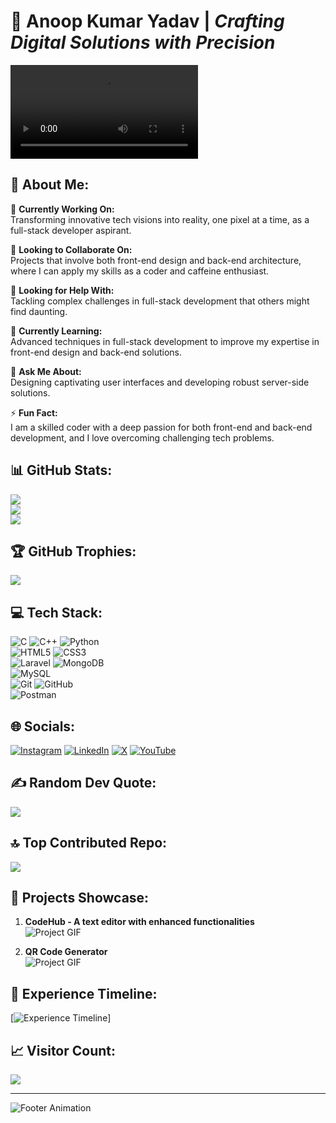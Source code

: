 # 🌟 **Anoop Kumar Yadav** | *Crafting Digital Solutions with Precision*
![Banner](https://github.com/Anoop-Kumar-Yadav/Anoop-Kumar-Yadav/blob/main/original-8410ddd85cabfc3943ecfbc1c9909ffd.mp4)

## 💫 About Me:
<!-- Advanced sections with animated bars or scroll effects -->
🔭 **Currently Working On:**  
Transforming innovative tech visions into reality, one pixel at a time, as a full-stack developer aspirant.  

👯 **Looking to Collaborate On:**  
Projects that involve both front-end design and back-end architecture, where I can apply my skills as a coder and caffeine enthusiast.

🤝 **Looking for Help With:**  
Tackling complex challenges in full-stack development that others might find daunting.

🌱 **Currently Learning:**  
Advanced techniques in full-stack development to improve my expertise in front-end design and back-end solutions.

💬 **Ask Me About:**  
Designing captivating user interfaces and developing robust server-side solutions.

⚡ **Fun Fact:**  
I am a skilled coder with a deep passion for both front-end and back-end development, and I love overcoming challenging tech problems.

## 📊 **GitHub Stats:**
<!-- Advanced, themed, and animated stats -->
![](https://github-readme-stats.vercel.app/api?username=Anoop-Kumar-Yadav&theme=gradient&bg_color=30,0d0d0d,191919&hide_border=false&include_all_commits=true&count_private=true)<br/>
![](https://github-readme-streak-stats.herokuapp.com/?user=Anoop-Kumar-Yadav&theme=gradient&bg_color=30,0d0d0d,191919&hide_border=false)<br/>
![](https://github-readme-stats.vercel.app/api/top-langs/?username=Anoop-Kumar-Yadav&theme=gradient&bg_color=30,0d0d0d,191919&hide_border=false&include_all_commits=true&count_private=true&layout=compact)

## 🏆 **GitHub Trophies:**
<!-- Custom themed and possibly 3D styled trophies -->
![](https://github-profile-trophy.vercel.app/?username=Anoop-Kumar-Yadav&theme=neon&no-frame=true&no-bg=true&margin-w=4)

## 💻 **Tech Stack:**
<!-- Custom themed, hover-animated icons with tooltips -->
![C](https://img.shields.io/badge/c-%2300599C.svg?style=flat&logo=c&logoColor=white "C Language") 
![C++](https://img.shields.io/badge/c++-%2300599C.svg?style=flat&logo=c%2B%2B&logoColor=white "C++ Language") 
![Python](https://img.shields.io/badge/python-3670A0?style=flat&logo=python&logoColor=ffdd54 "Python")  
![HTML5](https://img.shields.io/badge/html5-%23E34F26.svg?style=flat&logo=html5&logoColor=white "HTML5") 
![CSS3](https://img.shields.io/badge/css3-%231572B6.svg?style=flat&logo=css3&logoColor=white "CSS3")  
![Laravel](https://img.shields.io/badge/laravel-%23FF2D20.svg?style=flat&logo=laravel&logoColor=white "Laravel") 
![MongoDB](https://img.shields.io/badge/MongoDB-%234ea94b.svg?style=flat&logo=mongodb&logoColor=white "MongoDB")  
![MySQL](https://img.shields.io/badge/mysql-4479A1.svg?style=flat&logo=mysql&logoColor=white "MySQL")  
![Git](https://img.shields.io/badge/git-%23F05033.svg?style=flat&logo=git&logoColor=white "Git") 
![GitHub](https://img.shields.io/badge/github-%23121011.svg?style=flat&logo=github&logoColor=white "GitHub")  
![Postman](https://img.shields.io/badge/Postman-FF6C37?style=flat&logo=postman&logoColor=white "Postman API")

## 🌐 **Socials:**
<!-- Advanced social media badges with hover animations -->
[![Instagram](https://img.shields.io/badge/Instagram-%23E4405F.svg?style=for-the-badge&logo=Instagram&logoColor=white)](https://instagram.com/_itz__byte_brilliance) 
[![LinkedIn](https://img.shields.io/badge/LinkedIn-%230077B5.svg?style=for-the-badge&logo=linkedin&logoColor=white)](https://linkedin.com/in/anoop-kumar-yadav-9b31b3283) 
[![X](https://img.shields.io/badge/X-black.svg?style=for-the-badge&logo=X&logoColor=white)](https://x.com/AnoopKumar75357?t=Etj9yTakSUTEnlku_KV0Sw&s=09) 
[![YouTube](https://img.shields.io/badge/YouTube-%23FF0000.svg?style=for-the-badge&logo=YouTube&logoColor=white)](https://www.youtube.com/@ByteBrilliancez)

## ✍️ **Random Dev Quote:**
<!-- Custom themed and animated quote generator -->
![](https://quotes-github-readme.vercel.app/api?type=horizontal&theme=dark)

## 🔝 **Top Contributed Repo:**
![](https://github-contributor-stats.vercel.app/api?username=Anoop-Kumar-Yadav&limit=5&theme=dark&combine_all_yearly_contributions=true)

## 🧰 **Projects Showcase:**
<!-- Add animated GIFs or video previews of your projects -->
1. **CodeHub - A text editor with enhanced functionalities**  
   ![Project GIF](https://link-to-your-project-gif-or-video)

2. **QR Code Generator**  
   ![Project GIF](https://link-to-your-project-gif-or-video)

## 🎯 **Experience Timeline:**
<!-- Interactive timeline or carousel for experience -->
[![Experience Timeline](https://link-to-your-timeline)]

## 📈 **Visitor Count:**
<!-- Visitor count badge with animated effects -->
[![](https://visitcount.itsvg.in/api?id=Anoop-Kumar-Yadav&icon=9&color=1)](https://visitcount.itsvg.in)

---
<!-- Footer with custom animations -->
![Footer Animation](https://link-to-your-footer-animation)

<!-- Proudly created with GPRM (https://gprm.itsvg.in) -->
